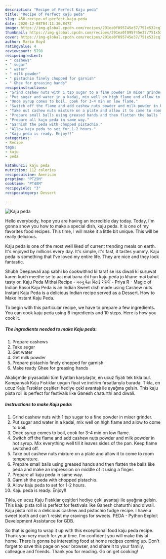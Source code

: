```yaml
---
description: "Recipe of Perfect Kaju peda"
title: "Recipe of Perfect Kaju peda"
slug: 450-recipe-of-perfect-kaju-peda
date: 2020-12-08T04:11:36.847Z
image: https://img-global.cpcdn.com/recipes/291ea0f095745e37/751x532cq70/kaju-peda-recipe-main-photo.jpg
thumbnail: https://img-global.cpcdn.com/recipes/291ea0f095745e37/751x532cq70/kaju-peda-recipe-main-photo.jpg
cover: https://img-global.cpcdn.com/recipes/291ea0f095745e37/751x532cq70/kaju-peda-recipe-main-photo.jpg
author: Mario Boyd
ratingvalue: 4
reviewcount: 5798
recipeingredient:
- " cashews"
- " sugar"
- " water"
- " milk powder"
- " pistachio finely chopped for garnish"
- " Ghee for greasing hands"
recipeinstructions:
- "Grind cashew nuts with 1 tsp sugar to a fine powder in mixer grinder."
- "Put sugar and water in a kadai, mix well on high flame and allow to come to boil."
- "Once syrup comes to boil, cook for 3-4 min on low flame."
- "Switch off the flame and add cashew nuts powder and milk powder in hot syrup. Mix everything well till it leaves sides of the pan. Keep flame switched off."
- "Take out cashew nuts mixture on a plate and allow it to come to room temperature."
- "Prepare small balls using greased hands and then flatten the balls like peda and make an impression on middle of it using a finger."
- "Prepare all kaju peda in same way."
- "Garnish the peda with chopped pistachio."
- "Allow kaju peda to set for 1-2 hours."
- "Kaju peda is ready. Enjoy!!"
categories:
- Recipe
tags:
- kaju
- peda

katakunci: kaju peda 
nutrition: 112 calories
recipecuisine: American
preptime: "PT25M"
cooktime: "PT48M"
recipeyield: "3"
recipecategory: Dessert

---
```



![Kaju peda](https://img-global.cpcdn.com/recipes/291ea0f095745e37/751x532cq70/kaju-peda-recipe-main-photo.jpg)

Hello everybody, hope you are having an incredible day today. Today, I'm gonna show you how to make a special dish, kaju peda. It is one of my favorites food recipes. This time, I will make it a little bit unique. This will be really delicious.

Kaju peda is one of the most well liked of current trending meals on earth. It's enjoyed by millions every day. It's simple, it's fast, it tastes yummy. Kaju peda is something that I've loved my entire life. They are nice and they look fantastic.

Shubh Deepawali aap sabhi ko cookwithnd ki taraf se iss diwali ki suruwat karen kuch meethe se to aaj mai bana rhi hun kaju peda jo khane mai bahut tasty or. Kaju Peda Mithai Recipe - काजू पेड़ा मिठाई रेसिपी - Priya R - Magic of Indian Rasoi Kaju Peda is an Indian Sweet dish made using Cashew nuts. Instant Kaju Peda is a delicious Indian recipe served as a Dessert. How to Make Instant Kaju Peda.


To begin with this particular recipe, we have to prepare a few ingredients. You can cook kaju peda using 6 ingredients and 10 steps. Here is how you cook it.

<!--inarticleads1-->

##### The ingredients needed to make Kaju peda:

1. Prepare  cashews
1. Take  sugar
1. Get  water
1. Get  milk powder
1. Prepare  pistachio finely chopped for garnish
1. Make ready  Ghee for greasing hands


Akakçe&#39;de piyasadaki tüm fiyatları karşılaştır, en ucuz fiyatı tek tıkla bul. Kampanyalı Kaju Fıstıklar uygun fiyat ve indirim fırsatlarıyla burada. Tıkla, en ucuz Kaju Fıstıklar çeşitleri hediye çeki avantajı ile ayağına gelsin. This kaju pista roll is perfect for festivals like Ganesh chaturthi and diwali. 

<!--inarticleads2-->

##### Instructions to make Kaju peda:

1. Grind cashew nuts with 1 tsp sugar to a fine powder in mixer grinder.
1. Put sugar and water in a kadai, mix well on high flame and allow to come to boil.
1. Once syrup comes to boil, cook for 3-4 min on low flame.
1. Switch off the flame and add cashew nuts powder and milk powder in hot syrup. Mix everything well till it leaves sides of the pan. Keep flame switched off.
1. Take out cashew nuts mixture on a plate and allow it to come to room temperature.
1. Prepare small balls using greased hands and then flatten the balls like peda and make an impression on middle of it using a finger.
1. Prepare all kaju peda in same way.
1. Garnish the peda with chopped pistachio.
1. Allow kaju peda to set for 1-2 hours.
1. Kaju peda is ready. Enjoy!!


Tıkla, en ucuz Kaju Fıstıklar çeşitleri hediye çeki avantajı ile ayağına gelsin. This kaju pista roll is perfect for festivals like Ganesh chaturthi and diwali. Kaju pista roll is a delicious cashew and pistachio fudge recipe. I have a sweet tooth and can&#39;t resist my cravings for sweets. PEDA - Python Exploit Development Assistance for GDB. 

So that is going to wrap it up with this exceptional food kaju peda recipe. Thank you very much for your time. I'm confident you will make this at home. There is gonna be interesting food at home recipes coming up. Don't forget to save this page on your browser, and share it to your family, colleague and friends. Thank you for reading. Go on get cooking!
